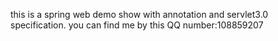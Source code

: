 this is a spring web demo show with annotation and servlet3.0 specification.
you can find me by this QQ number:108859207

